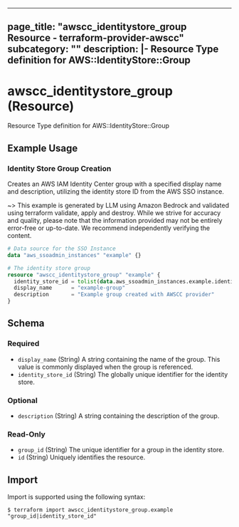 
---
page_title: "awscc_identitystore_group Resource - terraform-provider-awscc"
subcategory: ""
description: |-
  Resource Type definition for AWS::IdentityStore::Group
---

# awscc_identitystore_group (Resource)

Resource Type definition for AWS::IdentityStore::Group

## Example Usage

### Identity Store Group Creation

Creates an AWS IAM Identity Center group with a specified display name and description, utilizing the identity store ID from the AWS SSO instance.

~> This example is generated by LLM using Amazon Bedrock and validated using terraform validate, apply and destroy. While we strive for accuracy and quality, please note that the information provided may not be entirely error-free or up-to-date. We recommend independently verifying the content.

```terraform
# Data source for the SSO Instance
data "aws_ssoadmin_instances" "example" {}

# The identity store group
resource "awscc_identitystore_group" "example" {
  identity_store_id = tolist(data.aws_ssoadmin_instances.example.identity_store_ids)[0]
  display_name      = "example-group"
  description       = "Example group created with AWSCC provider"
}
```

<!-- schema generated by tfplugindocs -->
## Schema

### Required

- `display_name` (String) A string containing the name of the group. This value is commonly displayed when the group is referenced.
- `identity_store_id` (String) The globally unique identifier for the identity store.

### Optional

- `description` (String) A string containing the description of the group.

### Read-Only

- `group_id` (String) The unique identifier for a group in the identity store.
- `id` (String) Uniquely identifies the resource.

## Import

Import is supported using the following syntax:

```shell
$ terraform import awscc_identitystore_group.example "group_id|identity_store_id"
```
